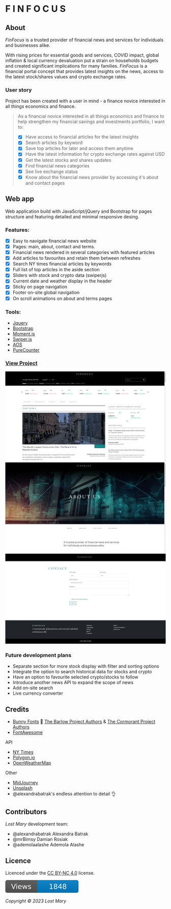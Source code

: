 # F I N F O C U S

## About

_FinFocus_ is a trusted provider of financial news and services for individuals and businesses alike.

With rising prices for essential goods and services, COVID impact, global inflation & local currency devaluation put a strain on households budgets and created significant implications for many families. _FinFocus_ is a financial portal concept that provides latest insights on the news, access to the latest stock/shares values and crypto exchange rates.

### User story

Project has been created with a user in mind - a finance novice interested in all things economics and finance.

> As a financial novice interested in all things economics and finance to help strengthen my financial savings and investments portfolio, I want to:
>
> - [x] Have access to financial articles for the latest insights
> - [x] Search articles by keyword
> - [x] Save top articles for later and access them anytime
> - [x] Have the latest information for crypto exchange rates against USD
> - [x] Get the latest stocks and shares updates
> - [x] Find financial news categories
> - [x] See live exchange status
> - [x] Know about the financial news provider by accessing it's about and contact pages

## Web app

Web application build with JavaScript/jQuery and Bootstrap for pages structure and featuring detailed and minimal responsive desing.

### Features:

- [x] Easy to navigate financial news website
- [x] Pages: main, about, contact and terms.
- [x] Financial news rendered in several categories with featured articles
- [x] Add articles to favourites and retain them between refreshes
- [x] Search NY times financial articles by keywords
- [x] Full list of top articles in the aside section
- [x] Sliders with stock and crypto data (swiperjs)
- [x] Current date and weather display in the header
- [x] Sticky on page navigation
- [x] Footer on-site global navigation
- [x] On scroll animations on about and terms pages

### Tools:

- [Jquery](https://jquery.com/)
- [Bootstrap](https://getbootstrap.com/docs/5.3/getting-started/introduction/)
- [Moment.js](https://momentjs.com/)
- [Swiper.js](https://swiperjs.com/)
- [AOS](https://github.com/michalsnik/aos)
- [PureCounter](https://github.com/srexi/purecounterjs)

### [View Project](https://alexandrabatrak.github.io/fin-focus)

![screenshot](/assets/img/screenshot.png)
![about](/assets/img/screenshot-about.png)
![contact](/assets/img/screenshot-contact.png)

### Future development plans

- Separate section for more stock display with filter and sorting options
- Integrate the option to search historical data for stocks and crypto
- Have an option to favourite selected crypto/stocks to follow
- Introduce another news API to expand the scope of news
- Add on-site search
- Live currency converter

## Credits

- [Bunny Fonts](https://fonts.bunny.net) :rabbit2: [The Barlow Project Authors](https://github.com/jpt/barlow) & [The Cormorant Project Authors](github.com/CatharsisFonts/Cormorant)
- [FontAwesome](https://fontawesome.com/)

API

- [NY Times](https://developer.nytimes.com/)
- [Polygon.io](https://polygon.io/docs/stocks/getting-started)
- [OpenWeatherMap](https://openweathermap.org/api)

Other

- [MidJourney](https://midjourney.com/)
- [Unsplash](https://unsplash.com/)
- @alexandrabatrak's endless attention to detail :ok_hand:

## Contributors

_Lost Mary_ development team:

- @alexandrabatrak Alexandra Batrak
- @mrBimsy Damian Rosiak
- @ademolaalashe Ademola Alashe

## Licence

Licenced under the [CC BY-NC 4.0](https://creativecommons.org/licenses/by-nc/4.0/) license.

[![Image of github-profile-views-counter](https://github.com/alexandrabatrak/github-profile-views-counter/blob/master/svg/598676123/badge.svg)](https://github.com/alexandrabatrak/github-profile-views-counter/blob/master/readme/598676123/week.md)

_Copyright © 2023 Lost Mary_
